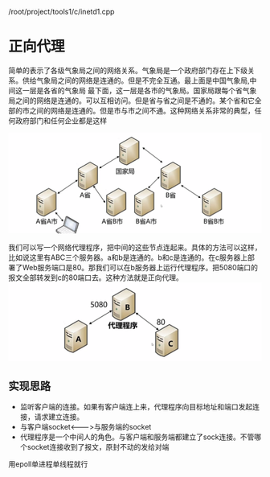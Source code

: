 /root/project/tools1/c/inetd1.cpp

正向代理
===

简单的表示了各级气象局之间的网络关系。气象局是一个政府部门存在上下级关系。供给气象局之间的网络是连通的。但是不完全互通。最上面是中国气象局,中间这一层是各省的气象局 最下面，这一层是各市的气象局。国家局跟每个省气象局之间的网络是连通的。可以互相访问。但是省与省之间是不通的。某个省和它全部的市之间的网络是连通的。但是市与市之间不通。这种网络关系非常的典型，任何政府部门和任何企业都是这样

![A9A06FF241739068DE77A1C91433A5EB](images/A9A06FF241739068DE77A1C91433A5EB.png)

我们可以写一个网络代理程序，把中间的这些节点连起来。具体的方法可以这样，比如说这里有ABC三个服务器。a和b是连通的。b和c是连通的。在c服务器上部署了Web服务端口是80。那我们可以在b服务器上运行代理程序。把5080端口的报文全部转发到c的80端口去。这种方法就是正向代理。![1B72FC1C26A7EF0D8CB0E1A113DAD89F](images/1B72FC1C26A7EF0D8CB0E1A113DAD89F.png)

实现思路
---

- 监听客户端的连接。如果有客户端连上来，代理程序向目标地址和端口发起连接，请求建立连接。
- 与客户端socket<--->与服务端的socket
- 代理程序是一个中间人的角色。与客户端和服务端都建立了sock连接。不管哪个socket连接收到了报文，原封不动的发给对端

用epoll单进程单线程就行